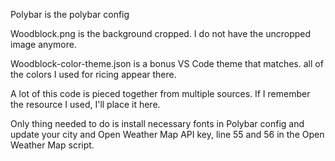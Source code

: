 Polybar is the polybar config

Woodblock.png is the background cropped. I do not have the uncropped image anymore.

Woodblock-color-theme.json is a bonus VS Code theme that matches. all of the colors I used for ricing appear there.

A lot of this code is pieced together from multiple sources. If I remember the resource I used, I'll place it here.

Only thing needed to do is install necessary fonts in Polybar config and update your city and Open Weather Map API key, line 55 and 56 in the Open Weather Map script.
